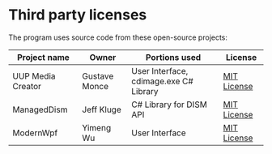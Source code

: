# Third party licenses
The program uses source code from these open-source projects:

Project name      | Owner         | Portions used                          | License
------------------|---------------|----------------------------------------|--------------------------------------------------------------------------------
UUP Media Creator | Gustave Monce | User Interface, cdimage.exe C# Library | [MIT License](https://github.com/gus33000/UUPMediaCreator/blob/master/LICENSE)
ManagedDism       | Jeff Kluge    | C# Library for DISM API                | [MIT License](https://github.com/jeffkl/ManagedDism/blob/main/LICENSE)
ModernWpf         | Yimeng Wu     | User Interface                         | [MIT License](https://github.com/Kinnara/ModernWpf/blob/master/LICENSE)
